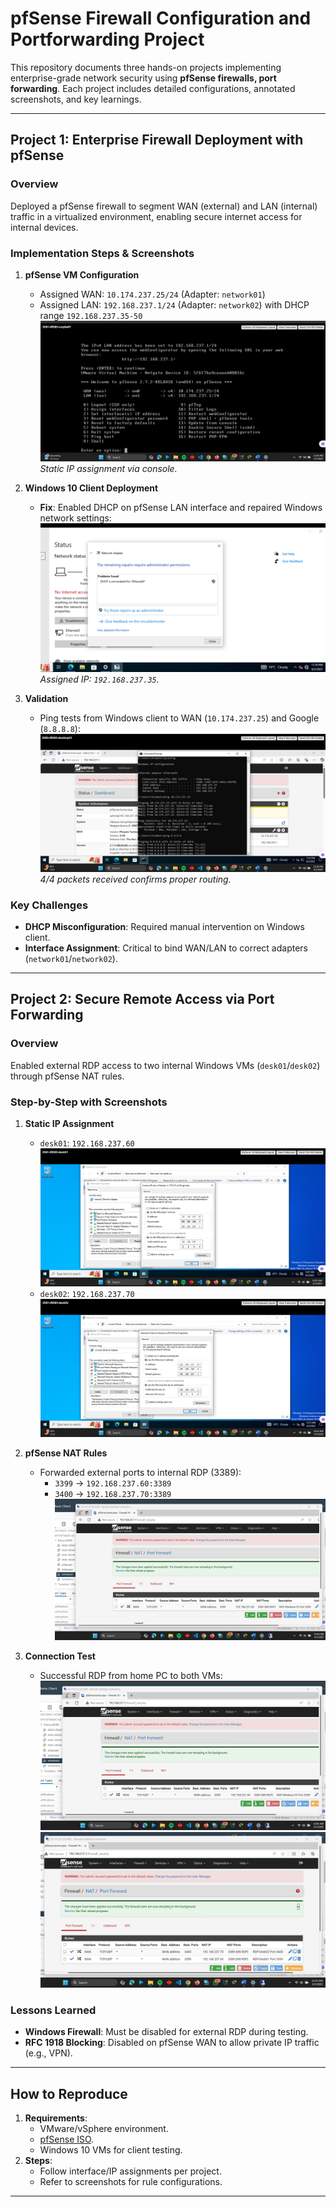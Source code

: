 # pfSense Firewall Configuration and Portforwarding Project

This repository documents three hands-on projects implementing enterprise-grade network security using **pfSense firewalls, port forwarding**. Each project includes detailed configurations, annotated screenshots, and key learnings.

---

## **Project 1: Enterprise Firewall Deployment with pfSense**
### **Overview**
Deployed a pfSense firewall to segment WAN (external) and LAN (internal) traffic in a virtualized environment, enabling secure internet access for internal devices.

### **Implementation Steps & Screenshots**
1. **pfSense VM Configuration**  
   - Assigned WAN: `10.174.237.25/24` (Adapter: `network01`)  
   - Assigned LAN: `192.168.237.1/24` (Adapter: `network02`) with DHCP range `192.168.237.35-50`  
   ![pfSense CLI Setup](screenshots/pfsense-cli.png)  
   *Static IP assignment via console.*

2. **Windows 10 Client Deployment**  
   - **Fix**: Enabled DHCP on pfSense LAN interface and repaired Windows network settings:  
   ![Successful DHCP Lease](screenshots/dhcp-fix.png)  
   *Assigned IP: `192.168.237.35`.*

3. **Validation**  
   - Ping tests from Windows client to WAN (`10.174.237.25`) and Google (`8.8.8.8`):  
   ![Ping Validation](screenshots/ping-success.png)  
   *4/4 packets received confirms proper routing.*

### **Key Challenges**
- **DHCP Misconfiguration**: Required manual intervention on Windows client.  
- **Interface Assignment**: Critical to bind WAN/LAN to correct adapters (`network01`/`network02`).


---


## **Project 2: Secure Remote Access via Port Forwarding**
### **Overview**
Enabled external RDP access to two internal Windows VMs (`desk01`/`desk02`) through pfSense NAT rules.

### **Step-by-Step with Screenshots**
1. **Static IP Assignment**  
   - `desk01`: `192.168.237.60`  
   ![Static IP - desk01](screenshots/desk01-staticip.png)  
   - `desk02`: `192.168.237.70`  
   ![Static IP - desk02](screenshots/desk02-staticip.png)  

2. **pfSense NAT Rules**  
   - Forwarded external ports to internal RDP (3389):  
     - `3399` → `192.168.237.60:3389`  
     - `3400` → `192.168.237.70:3389`  
   ![NAT Rules](screenshots/nat-rules.png)  

3. **Connection Test**  
   - Successful RDP from home PC to both VMs:  
   ![RDP to desk01](screenshots/nat-rules.png)  
   ![RDP to desk02](screenshots/rdp-success.png)  

### **Lessons Learned**
- **Windows Firewall**: Must be disabled for external RDP during testing.  
- **RFC 1918 Blocking**: Disabled on pfSense WAN to allow private IP traffic (e.g., VPN).

---

## **How to Reproduce**
1. **Requirements**:  
   - VMware/vSphere environment.  
   - [pfSense ISO](https://www.pfsense.org/download/).  
   - Windows 10 VMs for client testing.  
2. **Steps**:  
   - Follow interface/IP assignments per project.  
   - Refer to screenshots for rule configurations.  

---
